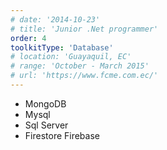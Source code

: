 ```yaml
---
# date: '2014-10-23'
# title: 'Junior .Net programmer'
order: 4
toolkitType: 'Database'
# location: 'Guayaquil, EC'
# range: 'October - March 2015'
# url: 'https://www.fcme.com.ec/'
---
```


- MongoDB
- Mysql
- Sql Server
- Firestore Firebase
